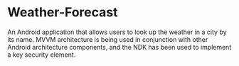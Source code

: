 # Weather-Forecast
An Android application that allows users to look up the weather in a city by its name.
MVVM architecture is being used in conjunction with other Android architecture components, and the NDK has been used to implement a key security element.
